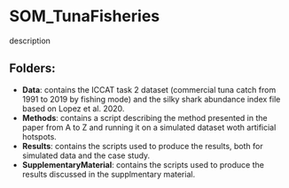 # SOM_TunaFisheries
description

## Folders:
* **Data**: contains the ICCAT task 2 dataset (commercial tuna catch from 1991 to 2019 by fishing mode) and the silky shark abundance index file based on Lopez et al. 2020.
* **Methods**: contains a script describing the method presented in the paper from A to Z and running it on a simulated dataset woth artificial hotspots.
* **Results**: contains the scripts used to produce the results, both for simulated data and the case study.
* **SupplementaryMaterial**: contains the scripts used to produce the results discussed in the supplmentary material.
